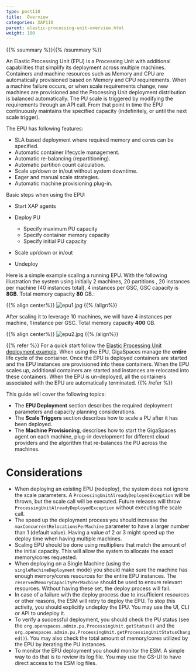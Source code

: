 ```yaml
---
type: post110
title:  Overview
categories: XAP110
parent: elastic-processing-unit-overview.html
weight: 100
---
```


{{% ssummary %}}{{% /ssummary %}}



An Elastic Processing Unit (EPU) is a Processing Unit with additional capabilities that simplify its deployment across multiple machines. Containers and machine resources such as Memory and CPU are automatically provisioned based on Memory and CPU requirements. When a machine failure occurs, or when scale requirements change, new machines are provisioned and the Processing Unit deployment distribution is balanced automatically. The PU scale is triggered by modifying the requirements through an API call. From that point in time the EPU continuously maintains the specified capacity (indefinitely, or until the next scale trigger).


The EPU has following features:


- SLA based deployment where required memory and cores can be specified.
- Automatic container lifecycle management.
- Automatic re-balancing (repartitioning).
- Automatic partition count calculation.
- Scale up/down or in/out without system downtime.
- Eager and manual scale strategies.
- Automatic machine provisioning plug-in.



Basic steps when using the EPU:

- Start XAP agents
- Deploy PU
    - Specify maximum PU capacity
    - Specify container memory capacity
    - Specify initial PU capacity

- Scale up/down or in/out
- Undeploy

Here is a simple example scaling a running EPU. With the following illustration the system using initially 2 machines, 20 partitions , 20 instances per machine (40 instances total), 4 instances per GSC, GSC capacity is **8GB**. Total memory capacity **80** GB.:

{{% align center%}}
![epu1.jpg](/attachment_files/epu1.jpg)
{{% /align%}}

After scaling it to leverage 10 machines, we will have 4 instances per machine, 1 instance per GSC. Total memory capacity **400** GB.

{{% align center%}}
![epu2.jpg](/attachment_files/epu2.jpg)
{{% /align%}}

{{% refer %}}
For a quick start follow the [Elastic Processing Unit deployment example](./deploying-onto-the-service-grid.html#elastic-processing-unit-deployment-using-the-admin-api).
When using the EPU, GigaSpaces manage the **entire** life cycle of the container. Once the EPU is deployed containers are started and the EPU instances are provisioned into these containers. When the EPU scales up, additional containers are started and instances are relocated into these containers. When the EPU is un-deployed, all the containers associated with the EPU are automatically terminated.
{{% /refer %}}

This guide will cover the following topics:

- The **EPU Deployment** section describes the required deployment parameters and capacity planning considerations.
- The **Scale Triggers** section describes how to scale a PU after it has been deployed.
- The **Machine Provisioning**, describes how to start the GigaSpaces agent on each machine, plug-in development for different cloud providers and the algorithm that re-balances the PU across the machines.



# Considerations

- When deploying an existing EPU (redeploy), the system does not ignore the scale parameters. A `ProcessingUnitAlreadyDeployedException` will be thrown, but the scale call will be executed. Future releases will throw `ProcessingUnitAlreadyDeployedException` without executing the scale call.
- The speed up the deployment process you should increase the `maxConcurrentRelocationsPerMachine` parameter to have a larger number than 1 (default value). Having a value of 2 or 3 might speed up the deploy time when having multiple machines.
- Scaling EPU should be done using multipliers that match the amount of the initial capacity. This will allow the system to allocate the exact memory/cores requested.
- When deploying on a Single Machine (using the `singleMachineDeployment` mode) you should make sure the machine has enough memory/cores resources for the entire EPU instances. The `reservedMemoryCapacityPerMachine` should be used to ensure relevant resources. Without having these set, the deploy process will fail.
- In case of a failure with the deploy process due to insufficient resources or other reasons, the ESM will retry to deploy the EPU. To stop this activity, you should explicitly undeploy the EPU. You may use the UI, CLI or API to undeploy it.
- To verify a successful deployment, you should check the PU status (see the `org.openspaces.admin.pu.ProcessingUnit.getStatus()` and the `org.openspaces.admin.pu.ProcessingUnit.getProcessingUnitStatusChanged()`). You may also check the total amount of memory/cores utilized by the EPU by iterating the PU instances.
- To monitor the EPU deployment you should monitor the ESM. A simple way to do that is to review its log file. You may use the GS-UI to have direct access to the ESM log files.
